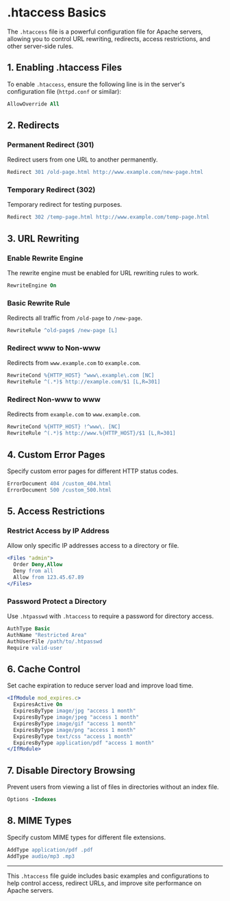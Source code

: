 
# .htaccess Basics

The `.htaccess` file is a powerful configuration file for Apache servers, allowing you to control URL rewriting, redirects, access restrictions, and other server-side rules.

## 1. Enabling .htaccess Files

To enable `.htaccess`, ensure the following line is in the server's configuration file (`httpd.conf` or similar):
```apache
AllowOverride All
```

## 2. Redirects

### Permanent Redirect (301)
Redirect users from one URL to another permanently.
```apache
Redirect 301 /old-page.html http://www.example.com/new-page.html
```

### Temporary Redirect (302)
Temporary redirect for testing purposes.
```apache
Redirect 302 /temp-page.html http://www.example.com/temp-page.html
```

## 3. URL Rewriting

### Enable Rewrite Engine
The rewrite engine must be enabled for URL rewriting rules to work.
```apache
RewriteEngine On
```

### Basic Rewrite Rule
Redirects all traffic from `/old-page` to `/new-page`.
```apache
RewriteRule ^old-page$ /new-page [L]
```

### Redirect www to Non-www
Redirects from `www.example.com` to `example.com`.
```apache
RewriteCond %{HTTP_HOST} ^www\.example\.com [NC]
RewriteRule ^(.*)$ http://example.com/$1 [L,R=301]
```

### Redirect Non-www to www
Redirects from `example.com` to `www.example.com`.
```apache
RewriteCond %{HTTP_HOST} !^www\. [NC]
RewriteRule ^(.*)$ http://www.%{HTTP_HOST}/$1 [L,R=301]
```

## 4. Custom Error Pages

Specify custom error pages for different HTTP status codes.
```apache
ErrorDocument 404 /custom_404.html
ErrorDocument 500 /custom_500.html
```

## 5. Access Restrictions

### Restrict Access by IP Address
Allow only specific IP addresses access to a directory or file.
```apache
<Files "admin">
  Order Deny,Allow
  Deny from all
  Allow from 123.45.67.89
</Files>
```

### Password Protect a Directory
Use `.htpasswd` with `.htaccess` to require a password for directory access.
```apache
AuthType Basic
AuthName "Restricted Area"
AuthUserFile /path/to/.htpasswd
Require valid-user
```

## 6. Cache Control

Set cache expiration to reduce server load and improve load time.
```apache
<IfModule mod_expires.c>
  ExpiresActive On
  ExpiresByType image/jpg "access 1 month"
  ExpiresByType image/jpeg "access 1 month"
  ExpiresByType image/gif "access 1 month"
  ExpiresByType image/png "access 1 month"
  ExpiresByType text/css "access 1 month"
  ExpiresByType application/pdf "access 1 month"
</IfModule>
```

## 7. Disable Directory Browsing

Prevent users from viewing a list of files in directories without an index file.
```apache
Options -Indexes
```

## 8. MIME Types

Specify custom MIME types for different file extensions.
```apache
AddType application/pdf .pdf
AddType audio/mp3 .mp3
```

---

This `.htaccess` file guide includes basic examples and configurations to help control access, redirect URLs, and improve site performance on Apache servers.
